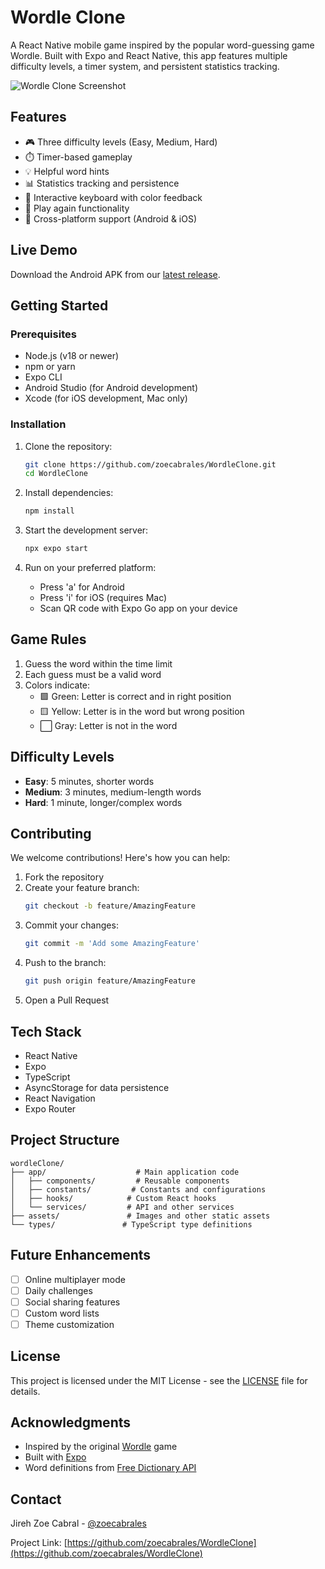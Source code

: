 # Wordle Clone

A React Native mobile game inspired by the popular word-guessing game Wordle. Built with Expo and React Native, this app features multiple difficulty levels, a timer system, and persistent statistics tracking.

![Wordle Clone Screenshot](assets/images/screenshot.png)

## Features

- 🎮 Three difficulty levels (Easy, Medium, Hard)
- ⏱️ Timer-based gameplay
- 💡 Helpful word hints
- 📊 Statistics tracking and persistence
- 🎨 Interactive keyboard with color feedback
- 🔄 Play again functionality
- 📱 Cross-platform support (Android & iOS)

## Live Demo

Download the Android APK from our [latest release](https://github.com/zoecabrales/WordleClone/releases/latest).

## Getting Started

### Prerequisites

- Node.js (v18 or newer)
- npm or yarn
- Expo CLI
- Android Studio (for Android development)
- Xcode (for iOS development, Mac only)

### Installation

1. Clone the repository:
   ```bash
   git clone https://github.com/zoecabrales/WordleClone.git
   cd WordleClone
   ```

2. Install dependencies:
   ```bash
   npm install
   ```

3. Start the development server:
   ```bash
   npx expo start
   ```

4. Run on your preferred platform:
   - Press 'a' for Android
   - Press 'i' for iOS (requires Mac)
   - Scan QR code with Expo Go app on your device

## Game Rules

1. Guess the word within the time limit
2. Each guess must be a valid word
3. Colors indicate:
   - 🟩 Green: Letter is correct and in right position
   - 🟨 Yellow: Letter is in the word but wrong position
   - ⬜ Gray: Letter is not in the word

## Difficulty Levels

- **Easy**: 5 minutes, shorter words
- **Medium**: 3 minutes, medium-length words
- **Hard**: 1 minute, longer/complex words

## Contributing

We welcome contributions! Here's how you can help:

1. Fork the repository
2. Create your feature branch:
   ```bash
   git checkout -b feature/AmazingFeature
   ```
3. Commit your changes:
   ```bash
   git commit -m 'Add some AmazingFeature'
   ```
4. Push to the branch:
   ```bash
   git push origin feature/AmazingFeature
   ```
5. Open a Pull Request

## Tech Stack

- React Native
- Expo
- TypeScript
- AsyncStorage for data persistence
- React Navigation
- Expo Router

## Project Structure

```
wordleClone/
├── app/                    # Main application code
│   ├── components/         # Reusable components
│   ├── constants/         # Constants and configurations
│   ├── hooks/            # Custom React hooks
│   └── services/         # API and other services
├── assets/               # Images and other static assets
└── types/               # TypeScript type definitions
```

## Future Enhancements

- [ ] Online multiplayer mode
- [ ] Daily challenges
- [ ] Social sharing features
- [ ] Custom word lists
- [ ] Theme customization

## License

This project is licensed under the MIT License - see the [LICENSE](LICENSE) file for details.

## Acknowledgments

- Inspired by the original [Wordle](https://www.nytimes.com/games/wordle/index.html) game
- Built with [Expo](https://expo.dev/)
- Word definitions from [Free Dictionary API](https://dictionaryapi.dev/)

## Contact

Jireh Zoe Cabral - [@zoecabrales](https://github.com/zoecabrales)

Project Link: [https://github.com/zoecabrales/WordleClone](https://github.com/zoecabrales/WordleClone)
